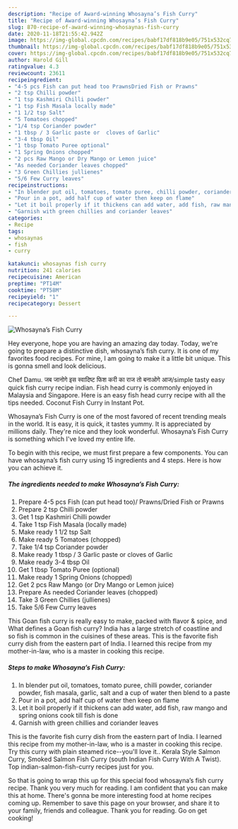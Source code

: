 ```yaml
---
description: "Recipe of Award-winning Whosayna’s Fish Curry"
title: "Recipe of Award-winning Whosayna’s Fish Curry"
slug: 870-recipe-of-award-winning-whosaynas-fish-curry
date: 2020-11-18T21:55:42.942Z
image: https://img-global.cpcdn.com/recipes/babf17df818b9e05/751x532cq70/whosaynas-fish-curry-recipe-main-photo.jpg
thumbnail: https://img-global.cpcdn.com/recipes/babf17df818b9e05/751x532cq70/whosaynas-fish-curry-recipe-main-photo.jpg
cover: https://img-global.cpcdn.com/recipes/babf17df818b9e05/751x532cq70/whosaynas-fish-curry-recipe-main-photo.jpg
author: Harold Gill
ratingvalue: 4.3
reviewcount: 23611
recipeingredient:
- "4-5 pcs Fish can put head too PrawnsDried Fish or Prawns"
- "2 tsp Chilli powder"
- "1 tsp Kashmiri Chilli powder"
- "1 tsp Fish Masala locally made"
- "1 1/2 tsp Salt"
- "5 Tomatoes chopped"
- "1/4 tsp Coriander powder"
- "1 tbsp / 3 Garlic paste or  cloves of Garlic"
- "3-4 tbsp Oil"
- "1 tbsp Tomato Puree optional"
- "1 Spring Onions chopped"
- "2 pcs Raw Mango or Dry Mango or Lemon juice"
- "As needed Coriander leaves chopped"
- "3 Green Chillies jullienes"
- "5/6 Few Curry leaves"
recipeinstructions:
- "In blender put oil, tomatoes, tomato puree, chilli powder, coriander powder, fish masala, garlic, salt and a cup of water then blend to a paste"
- "Pour in a pot, add half cup of water then keep on flame"
- "Let it boil properly if it thickens can add water, add fish, raw mango and spring onions cook till fish is done"
- "Garnish with green chillies and coriander leaves"
categories:
- Recipe
tags:
- whosaynas
- fish
- curry

katakunci: whosaynas fish curry 
nutrition: 241 calories
recipecuisine: American
preptime: "PT14M"
cooktime: "PT58M"
recipeyield: "1"
recipecategory: Dessert

---
```



![Whosayna’s Fish Curry](https://img-global.cpcdn.com/recipes/babf17df818b9e05/751x532cq70/whosaynas-fish-curry-recipe-main-photo.jpg)

Hey everyone, hope you are having an amazing day today. Today, we're going to prepare a distinctive dish, whosayna’s fish curry. It is one of my favorites food recipes. For mine, I am going to make it a little bit unique. This is gonna smell and look delicious.

Chef Damu. जब जानोगे इस स्वादिष्ट फिश करी का राज तो बनाओगे आज/simple tasty easy quick fish curry recipe indian. Fish head curry is commonly enjoyed in Malaysia and Singapore. Here is an easy fish head curry recipe with all the tips needed. Coconut Fish Curry in Instant Pot.

Whosayna’s Fish Curry is one of the most favored of recent trending meals in the world. It is easy, it is quick, it tastes yummy. It is appreciated by millions daily. They're nice and they look wonderful. Whosayna’s Fish Curry is something which I've loved my entire life.


To begin with this recipe, we must first prepare a few components. You can have whosayna’s fish curry using 15 ingredients and 4 steps. Here is how you can achieve it.

<!--inarticleads1-->

##### The ingredients needed to make Whosayna’s Fish Curry:

1. Prepare 4-5 pcs Fish (can put head too)/ Prawns/Dried Fish or Prawns
1. Prepare 2 tsp Chilli powder
1. Get 1 tsp Kashmiri Chilli powder
1. Take 1 tsp Fish Masala (locally made)
1. Make ready 1 1/2 tsp Salt
1. Make ready 5 Tomatoes (chopped)
1. Take 1/4 tsp Coriander powder
1. Make ready 1 tbsp / 3 Garlic paste or  cloves of Garlic
1. Make ready 3-4 tbsp Oil
1. Get 1 tbsp Tomato Puree (optional)
1. Make ready 1 Spring Onions (chopped)
1. Get 2 pcs Raw Mango (or Dry Mango or Lemon juice)
1. Prepare As needed Coriander leaves (chopped)
1. Take 3 Green Chillies (jullienes)
1. Take 5/6 Few Curry leaves


This Goan fish curry is really easy to make, packed with flavor &amp; spice, and What defines a Goan fish curry? India has a large stretch of coastline and so fish is common in the cuisines of these areas. This is the favorite fish curry dish from the eastern part of India. I learned this recipe from my mother-in-law, who is a master in cooking this recipe. 

<!--inarticleads2-->

##### Steps to make Whosayna’s Fish Curry:

1. In blender put oil, tomatoes, tomato puree, chilli powder, coriander powder, fish masala, garlic, salt and a cup of water then blend to a paste
1. Pour in a pot, add half cup of water then keep on flame
1. Let it boil properly if it thickens can add water, add fish, raw mango and spring onions cook till fish is done
1. Garnish with green chillies and coriander leaves


This is the favorite fish curry dish from the eastern part of India. I learned this recipe from my mother-in-law, who is a master in cooking this recipe. Try this curry with plain steamed rice--you&#39;ll love it.. Kerala Style Salmon Curry, Smoked Salmon Fish Curry (south Indian Fish Curry With A Twist). Top indian-salmon-fish-curry recipes just for you. 

So that is going to wrap this up for this special food whosayna’s fish curry recipe. Thank you very much for reading. I am confident that you can make this at home. There's gonna be more interesting food at home recipes coming up. Remember to save this page on your browser, and share it to your family, friends and colleague. Thank you for reading. Go on get cooking!
